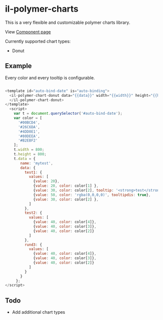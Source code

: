 il-polymer-charts
=================

This is a very flexible and customizable polymer charts library.

View [Component page](https://inspirationlabs.github.io/polymer-il-charts/components/polymer-il-charts/)

Currently supported chart types:

- Donut

## Example

Every color and every tooltip is configurable.

```js

<template id="auto-bind-date" is="auto-binding">
  <il-polymer-chart-donut data="{{data}}" width="{{width}}" height="{{height}}" cwidth="100" innermargin="100" datamargin="10">
  </il-polymer-chart-donut>
</template>
  <script>
    var t = document.querySelector('#auto-bind-date');
    var color = [
      '#00BCD4',
      '#26C6DA',
      '#4DD0E1',
      '#80DEEA',
      '#B2EBF2'
    ];
    t.width = 800;
    t.height = 800;
    t.data = {
       name: 'mytest',
       data: {
         test1: {
           values: [
             {value: 20},
             {value: 20, color: color[1] },
             {value: 30, color: color[2], tooltip: '<strong>test</strong>' },
             {value: 50, color: 'rgba(0,0,0,0)', tooltipdis: true},
             {value: 30, color: color[2] },
           ]
         },
         test2: {
           values: [
             {value: 40, color: color[4]},
             {value: 40, color: color[3]},
             {value: 40, color: color[2]}
           ]
         },
         rund3: {
           values: [
             {value: 40, color: color[4]},
             {value: 40, color: color[3]},
             {value: 40, color: color[2]}
           ]
         }
       }
     };
</script>
```

## Todo

- Add additional chart types
